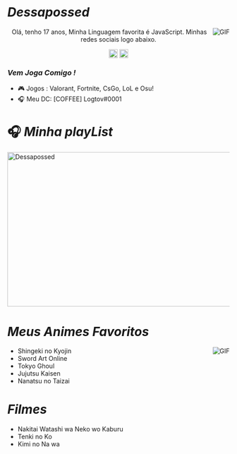 #                                                                    *Dessapossed*

<img align="right" alt="GIF" src="https://steamuserimages-a.akamaihd.net/ugc/267227358854893671/1818DA2FB3754AF3DCC6525B272163D308F57E1D/" />
<p align="center">Olá, tenho 17 anos, Minha Linguagem favorita é JavaScript. Minhas redes sociais logo abaixo.

</p>
<p align="center">
<a href="https://www.facebook.com/kirito.upptekinn/" target="blank"><img align="center" src="https://cdn.jsdelivr.net/npm/simple-icons@3.0.1/icons/facebook.svg" alt="Dessapossed" height="20" width="20" /></a>
<a href="https://www.instagram.com/dessapossed/?hl=pt-br" target="blank"><img align="center" src="https://cdn.jsdelivr.net/npm/simple-icons@3.0.1/icons/instagram.svg" alt="Dessapossed" height="20" width="20" /></a>
</p>

### *Vem Joga Comigo !*

- 🎮 Jogos : Valorant, Fortnite, CsGo, LoL e Osu!
- 🎧 Meu DC: [COFFEE] Logtov#0001

#                                                                    🎧 *Minha playList*

</p>
<a href="https://open.spotify.com/playlist/0dJswaeS1l3V6IUhGM572u" target="blank"><img align="center" src=https://i.pinimg.com/originals/46/2e/87/462e8760149728015a5e671e05becc6d.gif alt="Dessapossed" height="350" width="1012" /></a>
</p>     

#                                                                    *Meus Animes Favoritos*

<img align="right" alt="GIF" src="https://data.whicdn.com/images/308783684/original.gif" />

- Shingeki no Kyojin
- Sword Art Online
- Tokyo Ghoul
- Jujutsu Kaisen
- Nanatsu no Taizai
# *Filmes*
- Nakitai Watashi wa Neko wo Kaburu
- Tenki no Ko
- Kimi no Na wa
